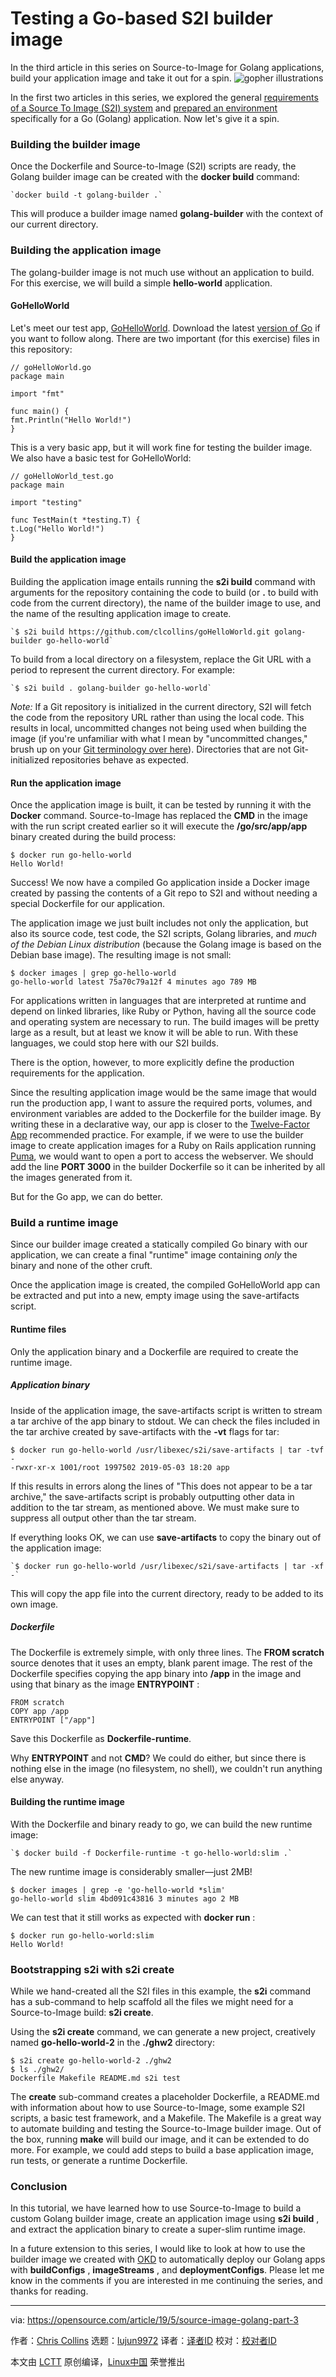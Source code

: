 [#]: collector: (lujun9972)
[#]: translator: ( )
[#]: reviewer: ( )
[#]: publisher: ( )
[#]: url: ( )
[#]: subject: (Testing a Go-based S2I builder image)
[#]: via: (https://opensource.com/article/19/5/source-image-golang-part-3)
[#]: author: (Chris Collins https://opensource.com/users/clcollins)

Testing a Go-based S2I builder image
======
In the third article in this series on Source-to-Image for Golang
applications, build your application image and take it out for a spin.
![gopher illustrations][1]

In the first two articles in this series, we explored the general [requirements of a Source To Image (S2I) system][2] and [prepared an environment][3] specifically for a Go (Golang) application. Now let's give it a spin.

### Building the builder image

Once the Dockerfile and Source-to-Image (S2I) scripts are ready, the Golang builder image can be created with the **docker build** command:


```
`docker build -t golang-builder .`
```

This will produce a builder image named **golang-builder** with the context of our current directory.

### Building the application image

The golang-builder image is not much use without an application to build. For this exercise, we will build a simple **hello-world** application.

#### GoHelloWorld

Let's meet our test app, [GoHelloWorld][4]. Download the latest [version of Go][5] if you want to follow along. There are two important (for this exercise) files in this repository:


```
// goHelloWorld.go
package main

import "fmt"

func main() {
fmt.Println("Hello World!")
}
```

This is a very basic app, but it will work fine for testing the builder image. We also have a basic test for GoHelloWorld:


```
// goHelloWorld_test.go
package main

import "testing"

func TestMain(t *testing.T) {
t.Log("Hello World!")
}
```

#### Build the application image

Building the application image entails running the **s2i build** command with arguments for the repository containing the code to build (or **.** to build with code from the current directory), the name of the builder image to use, and the name of the resulting application image to create.


```
`$ s2i build https://github.com/clcollins/goHelloWorld.git golang-builder go-hello-world`
```

To build from a local directory on a filesystem, replace the Git URL with a period to represent the current directory. For example:


```
`$ s2i build . golang-builder go-hello-world`
```

_Note:_ If a Git repository is initialized in the current directory, S2I will fetch the code from the repository URL rather than using the local code. This results in local, uncommitted changes not being used when building the image (if you're unfamiliar with what I mean by "uncommitted changes," brush up on your [Git terminology over here][6]). Directories that are not Git-initialized repositories behave as expected.

#### Run the application image

Once the application image is built, it can be tested by running it with the **Docker** command. Source-to-Image has replaced the **CMD** in the image with the run script created earlier so it will execute the **/go/src/app/app** binary created during the build process:


```
$ docker run go-hello-world
Hello World!
```

Success! We now have a compiled Go application inside a Docker image created by passing the contents of a Git repo to S2I and without needing a special Dockerfile for our application.

The application image we just built includes not only the application, but also its source code, test code, the S2I scripts, Golang libraries, and _much of the Debian Linux distribution_ (because the Golang image is based on the Debian base image). The resulting image is not small:


```
$ docker images | grep go-hello-world
go-hello-world latest 75a70c79a12f 4 minutes ago 789 MB
```

For applications written in languages that are interpreted at runtime and depend on linked libraries, like Ruby or Python, having all the source code and operating system are necessary to run. The build images will be pretty large as a result, but at least we know it will be able to run. With these languages, we could stop here with our S2I builds.

There is the option, however, to more explicitly define the production requirements for the application.

Since the resulting application image would be the same image that would run the production app, I want to assure the required ports, volumes, and environment variables are added to the Dockerfile for the builder image. By writing these in a declarative way, our app is closer to the [Twelve-Factor App][7] recommended practice. For example, if we were to use the builder image to create application images for a Ruby on Rails application running [Puma][8], we would want to open a port to access the webserver. We should add the line **PORT 3000** in the builder Dockerfile so it can be inherited by all the images generated from it.

But for the Go app, we can do better.

### Build a runtime image

Since our builder image created a statically compiled Go binary with our application, we can create a final "runtime" image containing _only_ the binary and none of the other cruft.

Once the application image is created, the compiled GoHelloWorld app can be extracted and put into a new, empty image using the save-artifacts script.

#### Runtime files

Only the application binary and a Dockerfile are required to create the runtime image.

##### Application binary

Inside of the application image, the save-artifacts script is written to stream a tar archive of the app binary to stdout. We can check the files included in the tar archive created by save-artifacts with the **-vt** flags for tar:


```
$ docker run go-hello-world /usr/libexec/s2i/save-artifacts | tar -tvf -
-rwxr-xr-x 1001/root 1997502 2019-05-03 18:20 app
```

If this results in errors along the lines of "This does not appear to be a tar archive," the save-artifacts script is probably outputting other data in addition to the tar stream, as mentioned above. We must make sure to suppress all output other than the tar stream.

If everything looks OK, we can use **save-artifacts** to copy the binary out of the application image:


```
`$ docker run go-hello-world /usr/libexec/s2i/save-artifacts | tar -xf -`
```

This will copy the app file into the current directory, ready to be added to its own image.

##### Dockerfile

The Dockerfile is extremely simple, with only three lines. The **FROM scratch** source denotes that it uses an empty, blank parent image. The rest of the Dockerfile specifies copying the app binary into **/app** in the image and using that binary as the image **ENTRYPOINT** :


```
FROM scratch
COPY app /app
ENTRYPOINT ["/app"]
```

Save this Dockerfile as **Dockerfile-runtime**.

Why **ENTRYPOINT** and not **CMD**? We could do either, but since there is nothing else in the image (no filesystem, no shell), we couldn't run anything else anyway.

#### Building the runtime image

With the Dockerfile and binary ready to go, we can build the new runtime image:


```
`$ docker build -f Dockerfile-runtime -t go-hello-world:slim .`
```

The new runtime image is considerably smaller—just 2MB!


```
$ docker images | grep -e 'go-hello-world *slim'
go-hello-world slim 4bd091c43816 3 minutes ago 2 MB
```

We can test that it still works as expected with **docker run** :


```
$ docker run go-hello-world:slim
Hello World!
```

### Bootstrapping s2i with s2i create

While we hand-created all the S2I files in this example, the **s2i** command has a sub-command to help scaffold all the files we might need for a Source-to-Image build: **s2i create**.

Using the **s2i create** command, we can generate a new project, creatively named **go-hello-world-2** in the **./ghw2** directory:


```
$ s2i create go-hello-world-2 ./ghw2
$ ls ./ghw2/
Dockerfile Makefile README.md s2i test
```

The **create** sub-command creates a placeholder Dockerfile, a README.md with information about how to use Source-to-Image, some example S2I scripts, a basic test framework, and a Makefile. The Makefile is a great way to automate building and testing the Source-to-Image builder image. Out of the box, running **make** will build our image, and it can be extended to do more. For example, we could add steps to build a base application image, run tests, or generate a runtime Dockerfile.

### Conclusion

In this tutorial, we have learned how to use Source-to-Image to build a custom Golang builder image, create an application image using **s2i build** , and extract the application binary to create a super-slim runtime image.

In a future extension to this series, I would like to look at how to use the builder image we created with [OKD][9] to automatically deploy our Golang apps with **buildConfigs** , **imageStreams** , and **deploymentConfigs**. Please let me know in the comments if you are interested in me continuing the series, and thanks for reading.

--------------------------------------------------------------------------------

via: https://opensource.com/article/19/5/source-image-golang-part-3

作者：[Chris Collins][a]
选题：[lujun9972][b]
译者：[译者ID](https://github.com/译者ID)
校对：[校对者ID](https://github.com/校对者ID)

本文由 [LCTT](https://github.com/LCTT/TranslateProject) 原创编译，[Linux中国](https://linux.cn/) 荣誉推出

[a]: https://opensource.com/users/clcollins
[b]: https://github.com/lujun9972
[1]: https://opensource.com/sites/default/files/styles/image-full-size/public/lead-images/go-golang.png?itok=OAW9BXny (gopher illustrations)
[2]: https://opensource.com/article/19/5/source-image-golang-part-1
[3]: https://opensource.com/article/19/5/source-image-golang-part-2
[4]: https://github.com/clcollins/goHelloWorld.git
[5]: https://golang.org/doc/install
[6]: /article/19/2/git-terminology
[7]: https://12factor.net/
[8]: http://puma.io/
[9]: https://okd.io/
